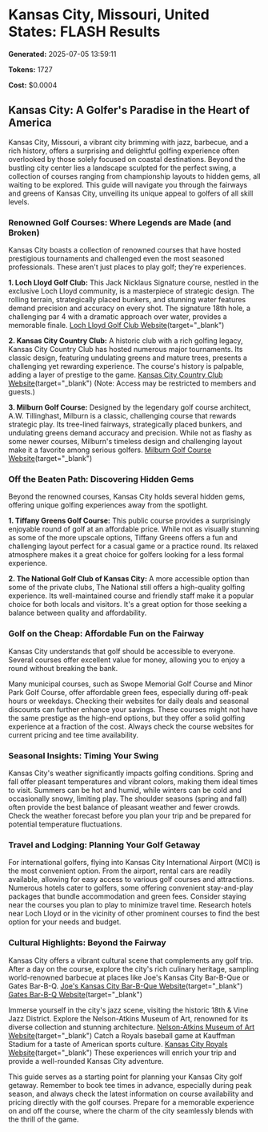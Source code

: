 # Kansas City, Missouri, United States: FLASH Results

**Generated:** 2025-07-05 13:59:11

**Tokens:** 1727

**Cost:** $0.0004

## Kansas City: A Golfer's Paradise in the Heart of America



Kansas City, Missouri, a vibrant city brimming with jazz, barbecue, and a rich history, offers a surprising and delightful golfing experience often overlooked by those solely focused on coastal destinations.  Beyond the bustling city center lies a landscape sculpted for the perfect swing, a collection of courses ranging from championship layouts to hidden gems, all waiting to be explored.  This guide will navigate you through the fairways and greens of Kansas City, unveiling its unique appeal to golfers of all skill levels.





### Renowned Golf Courses: Where Legends are Made (and Broken)



Kansas City boasts a collection of renowned courses that have hosted prestigious tournaments and challenged even the most seasoned professionals.  These aren't just places to play golf; they're experiences.



**1. Loch Lloyd Golf Club:**  This Jack Nicklaus Signature course, nestled in the exclusive Loch Lloyd community, is a masterpiece of strategic design.  The rolling terrain, strategically placed bunkers, and stunning water features demand precision and accuracy on every shot.  The signature 18th hole, a challenging par 4 with a dramatic approach over water, provides a memorable finale.  [Loch Lloyd Golf Club Website](https://www.lochlloyd.com/golf/)(target="_blank")



**2. Kansas City Country Club:**  A historic club with a rich golfing legacy, Kansas City Country Club has hosted numerous major tournaments.  Its classic design, featuring undulating greens and mature trees, presents a challenging yet rewarding experience. The course's history is palpable, adding a layer of prestige to the game.  [Kansas City Country Club Website](https://www.kccclub.org/)(target="_blank") (Note: Access may be restricted to members and guests.)



**3. Milburn Golf Course:**  Designed by the legendary golf course architect, A.W. Tillinghast, Milburn is a classic, challenging course that rewards strategic play.  Its tree-lined fairways, strategically placed bunkers, and undulating greens demand accuracy and precision.  While not as flashy as some newer courses, Milburn's timeless design and challenging layout make it a favorite among serious golfers.  [Milburn Golf Course Website](https://www.kcparks.org/parks-facilities/golf-courses/milburn-golf-course/)(target="_blank")





### Off the Beaten Path: Discovering Hidden Gems



Beyond the renowned courses, Kansas City holds several hidden gems, offering unique golfing experiences away from the spotlight.



**1. Tiffany Greens Golf Course:** This public course provides a surprisingly enjoyable round of golf at an affordable price.  While not as visually stunning as some of the more upscale options, Tiffany Greens offers a fun and challenging layout perfect for a casual game or a practice round.  Its relaxed atmosphere makes it a great choice for golfers looking for a less formal experience.



**2. The National Golf Club of Kansas City:**  A more accessible option than some of the private clubs, The National still offers a high-quality golfing experience.  Its well-maintained course and friendly staff make it a popular choice for both locals and visitors.  It's a great option for those seeking a balance between quality and affordability.





### Golf on the Cheap: Affordable Fun on the Fairway



Kansas City understands that golf should be accessible to everyone. Several courses offer excellent value for money, allowing you to enjoy a round without breaking the bank.



Many municipal courses, such as Swope Memorial Golf Course and Minor Park Golf Course, offer affordable green fees, especially during off-peak hours or weekdays.  Checking their websites for daily deals and seasonal discounts can further enhance your savings.  These courses might not have the same prestige as the high-end options, but they offer a solid golfing experience at a fraction of the cost.  Always check the course websites for current pricing and tee time availability.





### Seasonal Insights: Timing Your Swing



Kansas City's weather significantly impacts golfing conditions. Spring and fall offer pleasant temperatures and vibrant colors, making them ideal times to visit.  Summers can be hot and humid, while winters can be cold and occasionally snowy, limiting play.  The shoulder seasons (spring and fall) often provide the best balance of pleasant weather and fewer crowds.  Check the weather forecast before you plan your trip and be prepared for potential temperature fluctuations.





### Travel and Lodging: Planning Your Golf Getaway



For international golfers, flying into Kansas City International Airport (MCI) is the most convenient option.  From the airport, rental cars are readily available, allowing for easy access to various golf courses and attractions.  Numerous hotels cater to golfers, some offering convenient stay-and-play packages that bundle accommodation and green fees.  Consider staying near the courses you plan to play to minimize travel time.  Research hotels near Loch Lloyd or in the vicinity of other prominent courses to find the best option for your needs and budget.





### Cultural Highlights: Beyond the Fairway



Kansas City offers a vibrant cultural scene that complements any golf trip.  After a day on the course, explore the city's rich culinary heritage, sampling world-renowned barbecue at places like Joe's Kansas City Bar-B-Que or Gates Bar-B-Q.  [Joe's Kansas City Bar-B-Que Website](https://www.joeskc.com/)(target="_blank")  [Gates Bar-B-Q Website](https://www.gatesbbq.com/)(target="_blank")



Immerse yourself in the city's jazz scene, visiting the historic 18th & Vine Jazz District.  Explore the Nelson-Atkins Museum of Art, renowned for its diverse collection and stunning architecture. [Nelson-Atkins Museum of Art Website](https://www.nelson-atkins.org/)(target="_blank")  Catch a Royals baseball game at Kauffman Stadium for a taste of American sports culture. [Kansas City Royals Website](https://www.mlb.com/royals)(target="_blank")  These experiences will enrich your trip and provide a well-rounded Kansas City adventure.





This guide serves as a starting point for planning your Kansas City golf getaway.  Remember to book tee times in advance, especially during peak season, and always check the latest information on course availability and pricing directly with the golf courses.  Prepare for a memorable experience on and off the course, where the charm of the city seamlessly blends with the thrill of the game.

